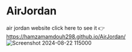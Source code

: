 # AirJordan
air jordan website click here to see it 👉https://hamzamamdouh298.github.io/AirJordan/
![Screenshot 2024-08-22 115000](https://github.com/user-attachments/assets/eccb6f9d-68de-4d49-8e52-0b6398added3)
